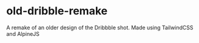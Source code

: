 # old-dribble-remake
A remake of an older design of the Dribbble shot. Made using TailwindCSS and AlpineJS
